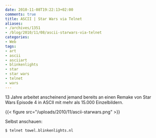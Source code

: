 ```yaml
---
date: 2010-11-08T19:22:13+02:00
comments: true
title: ASCII | Star Wars via Telnet
aliases:
- /archives/1351
- /blog/2010/11/08/ascii-starwars-via-telnet
categories:
- Web
tags:
- art
- ascii
- asciiart
- blinkenlights
- star
- star wars
- telnet
- wars
---
```


13 Jahre arbeitet anscheinend jemand bereits an einen Remake von Star Wars
Episode 4 in ASCII mit mehr als 15.000 Einzelbildern.

{{< figure src="/uploads/2010/11/ascii-starwars.png" >}}

Selbst anschauen:

```
$ telnet towel.blinkenlights.nl
```
